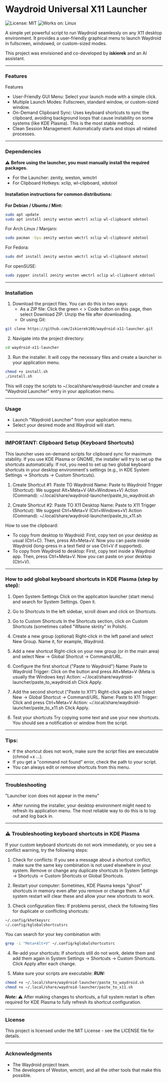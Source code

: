 # Waydroid Universal X11 Launcher

![License: MIT](https://img.shields.io/badge/License-MIT-yellow.svg)
![Works on: Linux](https://img.shields.io/badge/Works%20on-Linux-blue.svg)

A simple yet powerful script to run Waydroid seamlessly on any X11 desktop environment. It provides a user-friendly graphical menu to launch Waydroid in fullscreen, windowed, or custom-sized modes.

This project was envisioned and co-developed by **iskierek** and an AI assistant.

---

### Features

Features
* User-Friendly GUI Menu: Select your launch mode with a simple click.
* Multiple Launch Modes: Fullscreen, standard window, or custom-sized window.
* On-Demand Clipboard Sync: Uses keyboard shortcuts to sync the clipboard, avoiding background loops that cause instability on some systems (like KDE Plasma). This is the most stable method.
* Clean Session Management: Automatically starts and stops all related processes.

---

### Dependencies

⚠️ **Before using the launcher, you must manually install the required packages.**

* For the Launcher: zenity, weston, wmctrl
* For Clipboard Hotkeys: xclip, wl-clipboard, xdotool

#### Installation instructions for common distributions:

**For Debian / Ubuntu / Mint:**
```bash
sudo apt update
sudo apt install zenity weston wmctrl xclip wl-clipboard xdotool
```
For Arch Linux / Manjaro:
```bash
sudo pacman -Syu zenity weston wmctrl xclip wl-clipboard xdotool
```
For Fedora:
```bash
sudo dnf install zenity weston wmctrl xclip wl-clipboard xdotool
```
For openSUSE:
```bash
sudo zypper install zenity weston wmctrl xclip wl-clipboard xdotool
```
---
### Installation
1. Download the project files. You can do this in two ways:
   * As a ZIP file: Click the green < > Code button on this page, then select Download ZIP. Unzip the file after downloading.
   * Or using Git:
```bash
git clone https://github.com/Iskierek100/waydroid-x11-launcher.git
```
2. Navigate into the project directory:
```bash
cd waydroid-x11-launcher
```
3. Run the installer. It will copy the necessary files and create a launcher in your application menu.
```bash
chmod +x install.sh
./install.sh
```
This will copy the scripts to ~/.local/share/waydroid-launcher and create a "Waydroid Launcher" entry in your application menu.

---
### Usage
* Launch "Waydroid Launcher" from your application menu.
* Select your desired mode and Waydroid will start.

---
### IMPORTANT: Clipboard Setup (Keyboard Shortcuts)
This launcher uses on-demand scripts for clipboard sync for maximum stability.
If you use KDE Plasma or GNOME, the installer will try to set up the shortcuts automatically.
If not, you need to set up two global keyboard shortcuts in your desktop environment's settings (e.g., in KDE System Settings → Shortcuts → Custom Shortcuts).

1. Create Shortcut #1: Paste TO Waydroid
   Name: Paste to Waydroid
   Trigger (Shortcut): We suggest Alt+Meta+V (Alt+Windows+V)
   Action (Command): ~/.local/share/waydroid-launcher/paste_to_waydroid.sh

2. Create Shortcut #2: Paste TO X11 Desktop
   Name: Paste to X11
   Trigger (Shortcut): We suggest Ctrl+Meta+V (Ctrl+Windows+V)
   Action (Command): ~/.local/share/waydroid-launcher/paste_to_x11.sh

How to use the clipboard:

* To copy from desktop to Waydroid:
  First, copy text on your desktop as usual (Ctrl+C). Then, press Alt+Meta+V. Now you can paste inside Waydroid (long-press in a text field or use Ctrl+V if supported).
* To copy from Waydroid to desktop:
  First, copy text inside a Waydroid app. Then, press Ctrl+Meta+V. Now you can paste on your desktop (Ctrl+V).

---
### How to add global keyboard shortcuts in KDE Plasma (step by step):
1. Open System Settings
   Click on the application launcher (start menu) and search for System Settings. Open it.

2. Go to Shortcuts
   In the left sidebar, scroll down and click on Shortcuts.

3. Go to Custom Shortcuts
   In the Shortcuts section, click on Custom Shortcuts (sometimes called "Własne skróty" in Polish).

4. Create a new group (optional)
   Right-click in the left panel and select New Group. Name it, for example, Waydroid.

5. Add a new shortcut
   Right-click on your new group (or in the main area) and select New → Global Shortcut → Command/URL.

6. Configure the first shortcut ("Paste to Waydroid")
   Name: Paste to Waydroid
   Trigger: Click on the button and press Alt+Meta+V (Meta is usually the Windows key)
   Action: ~/.local/share/waydroid-launcher/paste_to_waydroid.sh
   Click Apply.

7. Add the second shortcut ("Paste to X11")
   Right-click again and select New → Global Shortcut → Command/URL.
   Name: Paste to X11
   Trigger: Click and press Ctrl+Meta+V
   Action: ~/.local/share/waydroid-launcher/paste_to_x11.sh
   Click Apply.

8. Test your shortcuts
   Try copying some text and use your new shortcuts.
   You should see a notification or window from the script.

---
### Tips:

* If the shortcut does not work, make sure the script files are executable (chmod +x ...).
* If you get a "command not found" error, check the path to your script.
* You can always edit or remove shortcuts from this menu.


---
### Troubleshooting
"Launcher icon does not appear in the menu"
* After running the installer, your desktop environment might need to refresh its application menu. The most reliable way to do this is to log out and log back in.

---
### ⚠️ Troubleshooting keyboard shortcuts in KDE Plasma
If your custom keyboard shortcuts do not work immediately, or you see a conflict warning, try the following steps:

1. Check for conflicts:
   If you see a message about a shortcut conflict, make sure the same key combination is not used elsewhere in your system.
   Remove or change any duplicate shortcuts in System Settings → Shortcuts → Custom Shortcuts or Global Shortcuts.

2. Restart your computer:
   Sometimes, KDE Plasma keeps "ghost" shortcuts in memory even after you remove or change them.
   A full system restart will clear these and allow your new shortcuts to work.

3. Check configuration files:
   If problems persist, check the following files for duplicate or conflicting shortcuts:

```bash
~/.config/khotkeysrc
~/.config/kglobalshortcutsrc
```
   You can search for your key combination with:
```bash   
grep -i "Meta+Alt+V" ~/.config/kglobalshortcutsrc
```

4. Re-add your shortcuts:
   If shortcuts still do not work, delete them and add them again in System Settings → Shortcuts → Custom Shortcuts.
   Click Apply after each change.

5. Make sure your scripts are executable:
***RUN:***
   
```bash
chmod +x ~/.local/share/waydroid-launcher/paste_to_waydroid.sh
chmod +x ~/.local/share/waydroid-launcher/paste_to_x11.sh
```

 ***Note:***
⚠️  After making changes to shortcuts, a full system restart is often required for KDE Plasma to fully refresh its shortcut configuration.

---
### License
This project is licensed under the MIT License - see the LICENSE file for details.

---
### Acknowledgments
* The Waydroid project team.
* The developers of Weston, wmctrl, and all the other tools that make this possible.
